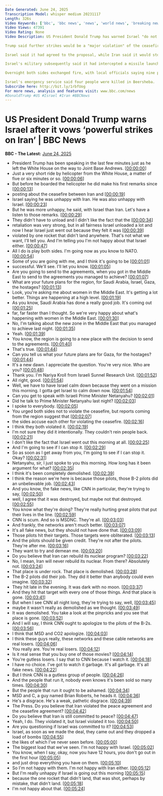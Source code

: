 ```yaml
---
Date Generated: June 24, 2025
Transcription Model: whisper medium 20231117
Length: 326s
Video Keywords: ['bbc', 'bbc news', 'news', 'world news', 'breaking news', 'us news', 'world', 'america', 'usa', 'usa news', 'india news']
Video Views: 47391
Video Rating: None
Video Description: US President Donald Trump has warned Israel "do not drop those bombs" after it ordered "powerful strikes" on Iran.
 
Trump said further strikes would be a "major violation" of the ceasefire agreement he announced between the two countries on Monday evening.
 
Israel said it had agreed to the proposal, while Iran said it would stop attacking if Israel did the same.
 
Israel's military subsequently said it had intercepted a missile launched by Iran. Tehran denied fresh attacks.
 
Overnight both sides exchanged fire, with local officials saying nine people were killed in northern Iran.
 
Israel's emergency service said four people were killed in Beersheba.
Subscribe here: http://bit.ly/1rbfUog
For more news, analysis and features visit: www.bbc.com/news 
#DonaldTrump #US #Israel #Iran #BBCNews
---
```


# US President Donald Trump warns Israel after it vows ‘powerful strikes on Iran’ | BBC News
**BBC - The Latest:** [June 24, 2025](https://www.youtube.com/watch?v=yHpy0sv_VZA)
*  President Trump has been speaking in the last few minutes just as he left the White House on the way to Joint Base Andrews. [[00:00:00](https://www.youtube.com/watch?v=yHpy0sv_VZA&t=0.0s)]
*  Just a very short ride by helicopter from the White House, a matter of five or six minutes or so. [[00:00:06](https://www.youtube.com/watch?v=yHpy0sv_VZA&t=6.88s)]
*  But before he boarded the helicopter he did make his first remarks since [[00:00:13](https://www.youtube.com/watch?v=yHpy0sv_VZA&t=13.48s)]
*  posting about the ceasefire between Iran and [[00:00:19](https://www.youtube.com/watch?v=yHpy0sv_VZA&t=19.68s)]
*  Israel saying he was unhappy with Iran. He was also unhappy with Israel. [[00:00:23](https://www.youtube.com/watch?v=yHpy0sv_VZA&t=23.64s)]
*  But he was more unhappy, he said, with Israel than Iran. Let's have a listen to those remarks. [[00:00:29](https://www.youtube.com/watch?v=yHpy0sv_VZA&t=29.64s)]
*  They didn't have to unload and I didn't like the fact that the [[00:00:34](https://www.youtube.com/watch?v=yHpy0sv_VZA&t=34.92s)]
*  retaliation was very strong, but in all fairness Israel unloaded a lot and now I hear Israel just went out because they felt it was [[00:00:39](https://www.youtube.com/watch?v=yHpy0sv_VZA&t=39.16s)]
*  violated by one rocket that didn't land anywhere. That's not what we want, I'll tell you. And I'm telling you I'm not happy about that Israel either. [[00:00:47](https://www.youtube.com/watch?v=yHpy0sv_VZA&t=47.72s)]
*  All I do is play both sides. I'm going now as you know to NATO. [[00:00:54](https://www.youtube.com/watch?v=yHpy0sv_VZA&t=54.84s)]
*  Some of you are going with me, and I think it's going to be [[00:01:01](https://www.youtube.com/watch?v=yHpy0sv_VZA&t=61.720000000000006s)]
*  successful. We'll see. I'll let you know. [[00:01:05](https://www.youtube.com/watch?v=yHpy0sv_VZA&t=65.60000000000001s)]
*  Are you going to send to the agreements, when you got in the Middle East to send to the agreements you managed to achieve? [[00:01:07](https://www.youtube.com/watch?v=yHpy0sv_VZA&t=67.60000000000001s)]
*  What are your future plans for the region, for Saudi Arabia, Israel, Gaza, the hostages? [[00:01:13](https://www.youtube.com/watch?v=yHpy0sv_VZA&t=73.60000000000001s)]
*  Look, you're asking me about women in the Middle East. It's getting a lot better. Things are happening at a high level. [[00:01:19](https://www.youtube.com/watch?v=yHpy0sv_VZA&t=79.12s)]
*  As you know, Saudi Arabia has done a really good job. It's coming out [[00:01:25](https://www.youtube.com/watch?v=yHpy0sv_VZA&t=85.64s)]
*  far, far faster than I thought. So we're very happy about what's happening with women in the Middle East. [[00:01:30](https://www.youtube.com/watch?v=yHpy0sv_VZA&t=90.08s)]
*  No, I'm talking about the new zone in the Middle East that you managed to achieve last night. [[00:01:35](https://www.youtube.com/watch?v=yHpy0sv_VZA&t=95.68s)]
*  Yeah. [[00:01:39](https://www.youtube.com/watch?v=yHpy0sv_VZA&t=99.8s)]
*  You know, the region is going to a new place with the decision to send to the agreements. [[00:01:40](https://www.youtube.com/watch?v=yHpy0sv_VZA&t=100.3s)]
*  That's true. [[00:01:44](https://www.youtube.com/watch?v=yHpy0sv_VZA&t=104.3s)]
*  Can you tell us what your future plans are for Gaza, for the hostages? [[00:01:44](https://www.youtube.com/watch?v=yHpy0sv_VZA&t=104.8s)]
*  It's a new dawn. I appreciate the question. You're very nice. Who are you? [[00:01:48](https://www.youtube.com/watch?v=yHpy0sv_VZA&t=108.7s)]
*  Thank you. I'm Nariya Kroll from Israeli Sunnel Research Unit. [[00:01:52](https://www.youtube.com/watch?v=yHpy0sv_VZA&t=112.02s)]
*  All right, good. [[00:01:54](https://www.youtube.com/watch?v=yHpy0sv_VZA&t=114.02s)]
*  Well, we have to have Israel calm down because they went on a mission this morning. I gotta get Israel to calm down now. [[00:01:54](https://www.youtube.com/watch?v=yHpy0sv_VZA&t=114.78s)]
*  Can you get to speak with Israeli Prime Minister Netanyahu? [[00:02:01](https://www.youtube.com/watch?v=yHpy0sv_VZA&t=121.14s)]
*  Did he talk to Prime Minister Netanyahu last night? [[00:02:03](https://www.youtube.com/watch?v=yHpy0sv_VZA&t=123.14s)]
*  I spoke to everybody. [[00:02:05](https://www.youtube.com/watch?v=yHpy0sv_VZA&t=125.14s)]
*  You urged both sides not to violate the ceasefire, but reports coming from the region suggest that [[00:02:07](https://www.youtube.com/watch?v=yHpy0sv_VZA&t=127.14s)]
*  the sides accuse each other for violating the ceasefire. [[00:02:16](https://www.youtube.com/watch?v=yHpy0sv_VZA&t=136.57999999999998s)]
*  I think they both violated it. [[00:02:19](https://www.youtube.com/watch?v=yHpy0sv_VZA&t=139.57999999999998s)]
*  I'm not sure they did it intentionally. They couldn't rein people back. [[00:02:21](https://www.youtube.com/watch?v=yHpy0sv_VZA&t=141.57999999999998s)]
*  I don't like the fact that Israel went out this morning at all. [[00:02:25](https://www.youtube.com/watch?v=yHpy0sv_VZA&t=145.57999999999998s)]
*  And I'm going to see if I can stop it. [[00:02:29](https://www.youtube.com/watch?v=yHpy0sv_VZA&t=149.57999999999998s)]
*  So as soon as I get away from you, I'm going to see if I can stop it. Okay? [[00:02:31](https://www.youtube.com/watch?v=yHpy0sv_VZA&t=151.57999999999998s)]
*  Netanyahu, sir, I just spoke to you this morning. How long has it been argument for what? [[00:02:35](https://www.youtube.com/watch?v=yHpy0sv_VZA&t=155.57999999999998s)]
*  I think it's been completely demolished. [[00:02:39](https://www.youtube.com/watch?v=yHpy0sv_VZA&t=159.57999999999998s)]
*  I think the reason we're here is because those pilots, those B-2 pilots did an unbelievable job. [[00:02:43](https://www.youtube.com/watch?v=yHpy0sv_VZA&t=163.22s)]
*  And you know, the fake news, like CNN in particular, they're trying to say, [[00:02:50](https://www.youtube.com/watch?v=yHpy0sv_VZA&t=170.22000000000003s)]
*  well, I agree that it was destroyed, but maybe not that destroyed. [[00:02:55](https://www.youtube.com/watch?v=yHpy0sv_VZA&t=175.22000000000003s)]
*  You know what they're doing? They're really hurting great pilots that put their lives in the line. [[00:02:59](https://www.youtube.com/watch?v=yHpy0sv_VZA&t=179.22000000000003s)]
*  CNN is scum. And so is MSDNC. They're all. [[00:03:03](https://www.youtube.com/watch?v=yHpy0sv_VZA&t=183.22000000000003s)]
*  And frankly, the networks aren't much better. [[00:03:07](https://www.youtube.com/watch?v=yHpy0sv_VZA&t=187.22000000000003s)]
*  It's all fake news, but they should not have done that. [[00:03:09](https://www.youtube.com/watch?v=yHpy0sv_VZA&t=189.85999999999999s)]
*  Those pilots hit their targets. Those targets were obliterated. [[00:03:13](https://www.youtube.com/watch?v=yHpy0sv_VZA&t=193.85999999999999s)]
*  And the pilots should be given credit. They're not after the pilots. They're after me. [[00:03:16](https://www.youtube.com/watch?v=yHpy0sv_VZA&t=196.86s)]
*  They want to try and demean me. [[00:03:20](https://www.youtube.com/watch?v=yHpy0sv_VZA&t=200.86s)]
*  Do you believe that Iran can rebuild its nuclear program? [[00:03:22](https://www.youtube.com/watch?v=yHpy0sv_VZA&t=202.86s)]
*  No, I mean, Iran will never rebuild its nuclear. From there? Absolutely not. [[00:03:24](https://www.youtube.com/watch?v=yHpy0sv_VZA&t=204.86s)]
*  That place is under rock. That place is demolished. [[00:03:28](https://www.youtube.com/watch?v=yHpy0sv_VZA&t=208.86s)]
*  The B-2 pilots did their job. They did it better than anybody could even imagine. [[00:03:32](https://www.youtube.com/watch?v=yHpy0sv_VZA&t=212.86s)]
*  They hit late in the evening. It was dark with no moon. [[00:03:37](https://www.youtube.com/watch?v=yHpy0sv_VZA&t=217.5s)]
*  And they hit that target with every one of those things. And that place is gone. [[00:03:41](https://www.youtube.com/watch?v=yHpy0sv_VZA&t=221.5s)]
*  But when I see CNN all night long, they're trying to say, well, [[00:03:45](https://www.youtube.com/watch?v=yHpy0sv_VZA&t=225.5s)]
*  maybe it wasn't really as demolished as we thought. [[00:03:49](https://www.youtube.com/watch?v=yHpy0sv_VZA&t=229.5s)]
*  It was demolished. You take a look at the pinpricks and you see that place is gone. [[00:03:52](https://www.youtube.com/watch?v=yHpy0sv_VZA&t=232.5s)]
*  And I will say, I think CNN ought to apologize to the pilots of the B-2s. [[00:03:56](https://www.youtube.com/watch?v=yHpy0sv_VZA&t=236.5s)]
*  I think that MSD and CO2 apologize. [[00:04:03](https://www.youtube.com/watch?v=yHpy0sv_VZA&t=243.14s)]
*  I think these guys really, these networks and these cable networks are real losers. [[00:04:06](https://www.youtube.com/watch?v=yHpy0sv_VZA&t=246.14s)]
*  You really are. You're real losers. [[00:04:12](https://www.youtube.com/watch?v=yHpy0sv_VZA&t=252.14s)]
*  Is it real sense that you buy one of those movies? [[00:04:14](https://www.youtube.com/watch?v=yHpy0sv_VZA&t=254.14s)]
*  You're gutless losers. I say that to CNN because I watch it. [[00:04:18](https://www.youtube.com/watch?v=yHpy0sv_VZA&t=258.14s)]
*  I have no choice. I've got to watch it garbage. It's all garbage. It's all fake news. [[00:04:22](https://www.youtube.com/watch?v=yHpy0sv_VZA&t=262.14s)]
*  But I think CNN is a gutless group of people. [[00:04:26](https://www.youtube.com/watch?v=yHpy0sv_VZA&t=266.14s)]
*  And the people that run it, nobody even knows it's been sold so many times. [[00:04:30](https://www.youtube.com/watch?v=yHpy0sv_VZA&t=270.78s)]
*  But the people that run it ought to be ashamed. [[00:04:34](https://www.youtube.com/watch?v=yHpy0sv_VZA&t=274.78s)]
*  MSD and C, a guy named Brian Roberts, he heads it. [[00:04:36](https://www.youtube.com/watch?v=yHpy0sv_VZA&t=276.78s)]
*  He's a disgrace. He's a weak, pathetic disgrace. [[00:04:39](https://www.youtube.com/watch?v=yHpy0sv_VZA&t=279.78s)]
*  The Press. Do you believe that Iran violated the peace agreement and the ceasefire agreement? [[00:04:42](https://www.youtube.com/watch?v=yHpy0sv_VZA&t=282.78s)]
*  Do you believe that Iran is still committed to peace? [[00:04:47](https://www.youtube.com/watch?v=yHpy0sv_VZA&t=287.78s)]
*  Yeah, I do. They violated it, but Israel violated it too. [[00:04:50](https://www.youtube.com/watch?v=yHpy0sv_VZA&t=290.78s)]
*  Are you questioning if Israel was committed to it? [[00:04:53](https://www.youtube.com/watch?v=yHpy0sv_VZA&t=293.78s)]
*  Israel, as soon as we made the deal, they came out and they dropped a load of bombs [[00:04:55](https://www.youtube.com/watch?v=yHpy0sv_VZA&t=295.78s)]
*  the likes of which I've never seen before. [[00:05:00](https://www.youtube.com/watch?v=yHpy0sv_VZA&t=300.41999999999996s)]
*  The biggest load that we've seen. I'm not happy with Israel. [[00:05:02](https://www.youtube.com/watch?v=yHpy0sv_VZA&t=302.41999999999996s)]
*  You know, when I say, okay, now you have 12 hours, you don't go out in the first hour [[00:05:05](https://www.youtube.com/watch?v=yHpy0sv_VZA&t=305.41999999999996s)]
*  and just drop everything you have on them. [[00:05:10](https://www.youtube.com/watch?v=yHpy0sv_VZA&t=310.41999999999996s)]
*  So I'm not happy with them. I'm not happy with Iran either. [[00:05:12](https://www.youtube.com/watch?v=yHpy0sv_VZA&t=312.41999999999996s)]
*  But I'm really unhappy if Israel is going out this morning [[00:05:15](https://www.youtube.com/watch?v=yHpy0sv_VZA&t=315.41999999999996s)]
*  because the one rocket that didn't land, that was shot, perhaps by mistake, that didn't land. [[00:05:18](https://www.youtube.com/watch?v=yHpy0sv_VZA&t=318.41999999999996s)]
*  I'm not happy about that. [[00:05:24](https://www.youtube.com/watch?v=yHpy0sv_VZA&t=324.41999999999996s)]
